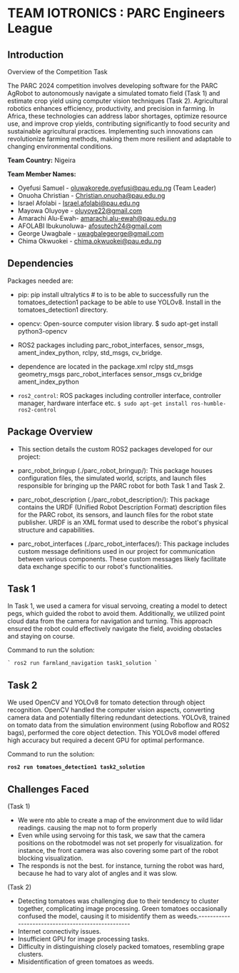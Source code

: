 # TEAM IOTRONICS : PARC Engineers League 

## Introduction

Overview of the Competition Task

The PARC 2024 competition involves developing software for the PARC AgRobot to autonomously navigate a simulated tomato field (Task 1) and estimate crop yield using computer vision techniques (Task 2).
Agricultural robotics enhances efficiency, productivity, and precision in farming. In Africa, these technologies can address labor shortages, optimize resource use, and improve crop yields, contributing significantly to food security and sustainable agricultural practices. Implementing such innovations can revolutionize farming methods, making them more resilient and adaptable to changing environmental conditions.

**Team Country:** Nigeira

**Team Member Names:**

* Oyefusi Samuel - oluwakorede.oyefusi@pau.edu.ng (Team Leader)
* Onuoha Christian - Christian.onuoha@pau.edu.ng
* Israel Afolabi - Israel.afolabi@pau.edu.ng
* Mayowa Oluyoye - oluyoye22@gmail.com
* Amarachi Alu-Ewah- amarachi.alu-ewah@pau.edu.ng
* AFOLABI Ibukunoluwa- afosutech24@gmail.com
* George Uwagbale - uwagbalegeorge@gmail.com
* Chima Okwuokei - chima.okwuokei@pau.edu.ng
  

## Dependencies
Packages needed are: 
-  pip:  pip install ultralytics     # to is to be able to successfully run the tomatoes_detection1 package to be able to use YOLOv8. Install in the 
    tomatoes_detection1 directory.
- opencv: Open-source computer vision library.
    $ sudo apt-get install python3-opencv
  
- ROS2 packages including parc_robot_interfaces, sensor_msgs, ament_index_python, rclpy, std_msgs, cv_bridge.
  
- dependence are located in the package.xml
  <depend>rclpy</depend>
  <depend>std_msgs</depend>
  <depend>geometry_msgs</depend>
  <depend>parc_robot_interfaces</depend>
  <depend>sensor_msgs</depend>
  <depend>cv_bridge</depend>
  <depend>ament_index_python</depend>
  
- `ros2_control`: ROS packages including controller interface, controller manager, hardware interface etc.
    `$ sudo apt-get install ros-humble-ros2-control`

## Package Overview

* This section details the custom ROS2 packages developed for our project:

* parc_robot_bringup (./parc_robot_bringup/): This package houses configuration files, the simulated world, scripts, and launch files responsible for bringing up the PARC robot for both Task 1 and Task 2.

* parc_robot_description (./parc_robot_description/): This package contains the URDF (Unified Robot Description Format) description files for the PARC robot, its sensors, and launch files for the robot state publisher. URDF is an XML format used to describe the robot's physical structure and capabilities.

* parc_robot_interfaces (./parc_robot_interfaces/): This package includes custom message definitions used in our project for communication between various components. These custom messages likely facilitate data exchange specific to our robot's functionalities.


## Task 1

In Task 1, we used a camera for visual servoing, creating a model to detect pegs, which guided the robot to avoid them. Additionally, we utilized point cloud data from the camera for navigation and turning. This approach ensured the robot could effectively navigate the field, avoiding obstacles and staying on course.

Command to run the solution:
```
` ros2 run farmland_navigation task1_solution `
```
## Task 2
We used OpenCV and YOLOv8 for tomato detection through object recognition. OpenCV handled the computer vision aspects, converting camera data and potentially filtering redundant detections. YOLOv8, trained on tomato data from the simulation environment (using Roboflow and ROS2 bags), performed the core object detection. This YOLOv8 model offered high accuracy but required a decent GPU for optimal performance.

Command to run the solution:

**` ros2 run tomatoes_detection1 task2_solution `**

## Challenges Faced
(Task 1)
- We were nto able to create a map of the environment due to wild lidar readings. causing the map not to form properly
- Even while using servoing for this task, we saw that the camera positions on the robotmodel was not set properly for visualization. for instance, the front camera was also covering some part of the robot blocking visualization.
- The responds is not the best. for instance, turning the robot was hard, because he had to vary alot of angles and it was slow. 


(Task 2)
- Detecting tomatoes was challenging due to their tendency to cluster together, complicating image processing. Green tomatoes occasionally confused the model, 
 causing it to misidentify them as weeds.--------------------------------------------------
- Internet connectivity issues.
- Insufficient GPU for image processing tasks.
- Difficulty in distinguishing closely packed tomatoes, resembling grape clusters.
- Misidentification of green tomatoes as weeds.
